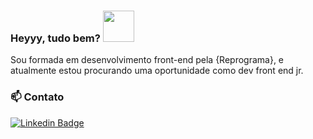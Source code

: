 ### Heyyy, tudo bem? <img src='https://media.giphy.com/media/lRLzrbhmh5pFf4jOga/giphy.gif' width='50'>

Sou formada em desenvolvimento front-end pela {Reprograma}, e atualmente estou procurando uma oportunidade como dev front end jr.

### 📫 Contato
[![Linkedin Badge](https://img.shields.io/badge/-linkedIn-blue?style=flat-square&logo=Linkedin&logoColor=white&link=https://www.linkedin.com/in/https://www.linkedin.com/in/naylasouzaribeiro//)](https://www.linkedin.com/in/naylasouzaribeiro/)
